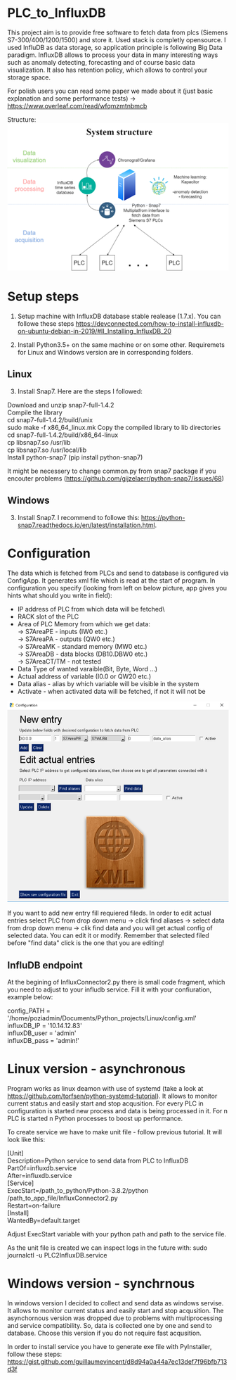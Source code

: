 # PLC_to_InfluxDB

This project aim is to provide free software to fetch data from plcs (Siemens S7-300/400/1200/1500) and store it. Used stack is completly opensource. I used InfluDB as data storage, so application principle is following Big Data paradigm. InfluxDB allows to process your data in many interesting ways such as anomaly detecting, forecasting and of course basic data visualization. It also has retention policy, which allows to control your storage space.

For polish users you can read some paper we made about it (just basic explanation and some performance tests) -> https://www.overleaf.com/read/wfqmzmtnbmcb

Structure:
![Alt text](img/Structure.png?raw=true "Structure")


# Setup steps

1. Setup machine with InfluxDB database stable realease (1.7.x). You can followe these steps
https://devconnected.com/how-to-install-influxdb-on-ubuntu-debian-in-2019/#II_Installing_InfluxDB_20

2. Install Python3.5+ on the same machine or on some other. 
Requiremets for Linux and Windows version are in corresponding folders.

## Linux
3. Install Snap7. Here are the steps I followed:

Download  and unzip snap7-full-1.4.2\
Compile the library\
cd snap7-full-1.4.2/build/unix\
sudo make -f x86_64_linux.mk
Copy the compiled library to lib directories\
cd snap7-full-1.4.2/build/x86_64-linux\
cp libsnap7.so /usr/lib\
cp libsnap7.so /usr/local/lib\
Install python-snap7 (pip install python-snap7)

It might be necessery to change common.py from snap7 package if you encouter problems (https://github.com/gijzelaerr/python-snap7/issues/68)


## Windows
3. Install Snap7. I recommend to followe this: https://python-snap7.readthedocs.io/en/latest/installation.html.


# Configuration 

The data which is fetched from PLCs and send to database is configured via ConfigApp. It generates xml file which is read at the start of program. In configuration you specify (looking from left on below picture, app gives you hints what should you write in field):
- IP address of PLC from which data will be fetched\
- RACK slot of the PLC
- Area of PLC Memory from which we get data:\
  -> S7AreaPE - inputs (IW0 etc.)\
  -> S7AreaPA - outputs (QW0 etc.)\
  -> S7AreaMK - standard memory (MW0 etc.)\
  -> S7AreaDB - data blocks (DB10.DBW0 etc.)\
  -> S7AreaCT/TM - not tested
- Data Type of wanted varaible(Bit, Byte, Word ...)
- Actual address of variable (I0.0 or QW20 etc.)
- Data alias - alias by which variable will be visible in the system
- Activate - when activated data will be fetched, if not it will not be

![Alt text](img/configapp.PNG?raw=true "ConfigApp")

If you want to add new entry fill requiered fileds. In order to edit actual entries select PLC from drop down menu -> click find aliases -> select data from drop down menu -> clik find data and you will get actual config of selected data. You can edit it or modify. Remember that selected filed before "find data" click is the one that you are editing! 

## InfluDB endpoint

At the begining of InfluxConnector2.py there is small code fragment, which you need to adjust to your infludb service. Fill it with your confiuration, example below:

config_PATH = '/home/poziadmin/Documents/Python_projects/Linux/config.xml'\
influxDB_IP = '10.14.12.83'\
influxDB_user = 'admin'\
influxDB_pass = 'admin!'

# Linux version - asynchronous

Program works as linux deamon with use of systemd (take a look at https://github.com/torfsen/python-systemd-tutorial). It allows to monitor current status and easily start and stop acqusition. For every PLC in configuration is started new process and data is being processed in it. For n PLC is started n Python processes to boost up performance. 

To create service we have to make unit file - follow previous tutorial. It will look like this:

[Unit]\
Description=Python service to send data from PLC to InfluxDB\
PartOf=influxdb.service\
After=influxdb.service\
[Service]\
ExecStart=/path_to_python/Python-3.8.2/python /path_to_app_file/InfluxConnector2.py\
Restart=on-failure\
[Install]\
WantedBy=default.target

Adjust ExecStart variable with your python path and path to the service file.

As the unit file is created we can inspect logs in the future with:
sudo journalctl -u PLC2InfluxDB.service

# Windows version - synchrnous

In windows version I decided to collect and send data as windows servise. It allows to monitor current status and easily start and stop acqusition. The asynchornous version was dropped due to problems with multiprocessing and service compatibility. So, data is collected one by one and send to database. Choose this version if you do not require fast acqusition. 

In order to install service you have to generate exe file with PyInstaller, follow these steps:
https://gist.github.com/guillaumevincent/d8d94a0a44a7ec13def7f96bfb713d3f





